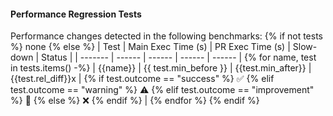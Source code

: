 #### Performance Regression Tests
Performance changes detected in the following benchmarks: {% if not tests %} none {% else %}
| Test | Main Exec Time (s) | PR Exec Time (s) | Slow-down | Status |
| ------- | ------ | ------ | ------ | ------ |
{% for name, test in tests.items() -%}
| {{name}} | {{ test.min_before }} | {{test.min_after}} | {{test.rel_diff}}x | {% if test.outcome == "success" %} :white_check_mark: {% elif test.outcome == "warning" %} :warning: {% elif test.outcome == "improvement" %} :rocket: {% else %} :x: {% endif %} |
{% endfor %}
{% endif %}